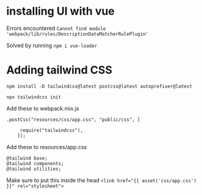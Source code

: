 # installing UI with vue

Errors encountered
`Cannot find module 'webpack/lib/rules/DescriptionDataMatcherRulePlugin'`

Solved by running
`npm i vue-loader`

# Adding tailwind CSS
`npm install -D tailwindcss@latest postcss@latest autoprefixer@latest`

`npx tailwindcss init`

Add these to webpack.mix.js
```
.postCss("resources/css/app.css", "public/css", [

     require("tailwindcss"),
    ]);
```

Add these to resources/app.css
```
@tailwind base;
@tailwind components;
@tailwind utilities;
```

Make sure to put this inside the head
`<link href="{{ asset('css/app.css') }}" rel="stylesheet">`

